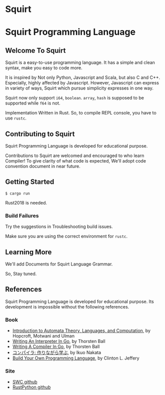 # Squirt

# Squirt Programming Language

## Welcome To Squirt

Squirt is a easy-to-use programming language. It has a simple and clean syntax, make you easy to code more.

It is inspired by Not only Python, Javascript and Scala, but also C and C++. Especially, highly affected by Javascript. However, Javascript can express in variety of ways, Squirt which pursue simplicity expresses in one way.

Squirt now only support `i64`, `boolean`. `array`, `hash` is supposed to be supported while `f64` is not.

Implementation Written in Rust. So, to compile REPL console, you have to use `rustc`.

## Contributing to Squirt

Squirt Programming Language is developed for educational purpose.

Contributions to Squirt are welcomed and encouraged to who learn Compiler! To give clarity of what code is expected, We'll adopt code convention document in near future.

## Getting Started

```
$ cargo run
```

Rust2018 is needed.

### Build Failures

Try the suggestions in Troubleshooting build issues.

Make sure you are using the correct environment for `rustc`.

## Learning More

We'll add Documents for Squirt Language Grammar.

So, Stay tuned.

## References

Squirt Programming Language is developed for educational purpose. Its development is impossible without the following references.

### Book

-   [Introduction to Automata Theory, Languages, and Computation](https://www.amazon.com/-/ko/dp/8131720470/ref=sr_1_1?crid=1ZWH294EYIC8&keywords=automata+theory+motwani&qid=1647184357&s=books&sprefix=automata+theory+motwa%2Cstripbooks-intl-ship%2C294&sr=1-1#books-entity-teaser), by Hopcroft, Motwani and Ulman
-   [Writing An Interpreter In Go](https://www.amazon.com/Writing-Interpreter-Go-Thorsten-Ball/dp/3982016118), by Thorsten Ball
-   [Writing A Compiler In Go](https://www.amazon.com/Writing-Compiler-Go-Thorsten-Ball/dp/398201610X), by Thorsten Ball
-   [コンパイラ: 作りながら学ぶ](https://www.amazon.com/-/ko/dp/4274221164/ref=sr_1_1?crid=11IL58SSQLSAC&keywords=コンパイラ+作りながら學ぶ&qid=1647184259&s=books&sprefix=%2Cstripbooks-intl-ship%2C510&sr=1-1), by Ikuo Nakata
-   [Build Your Own Programming Language](https://www.amazon.com/-/ko/dp/1800204809/ref=sr_1_3?crid=2Q630ZQZ797IC&keywords=compiler&qid=1647184490&s=books&sprefix=compil%2Cstripbooks-intl-ship%2C278&sr=1-3), by Clinton L. Jeffery

### Site

-   [SWC github](https://github.com/swc-project/swc)
-   [RustPython github](https://github.com/RustPython/RustPython)
